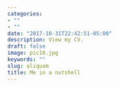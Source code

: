 ```yaml
---
categories:
- ""
- ""
date: "2017-10-31T22:42:51-05:00"
description: View my CV.
draft: false
image: pic10.jpg
keywords: ""
slug: aliquam
title: Me in a nutshell
---
```


